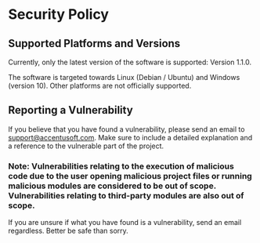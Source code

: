 # Security Policy

## Supported Platforms and Versions

Currently, only the latest version of the software is supported: Version 1.1.0.

The software is targeted towards Linux (Debian / Ubuntu) and Windows (version 10).
Other platforms are not officially supported.

## Reporting a Vulnerability

If you believe that you have found a vulnerability, please send an email to support@accentusoft.com.
Make sure to include a detailed explanation and a reference to the vulnerable part of the project.

### Note: Vulnerabilities relating to the execution of malicious code due to the user opening malicious project files or running malicious modules are considered to be out of scope. Vulnerabilities relating to third-party modules are also out of scope.

If you are unsure if what you have found is a vulnerability, send an email regardless. Better be safe than sorry.
